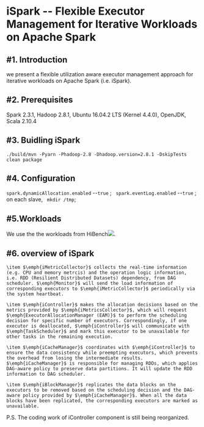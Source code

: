 # iSpark -- Flexible Executor Management for Iterative Workloads on Apache Spark
#1. Introduction
------- 
we present a flexible utilization aware executor management approach for iterative workloads on Apache Spark (i.e. iSpark).

#2. Prerequisites
------- 
Spark 2.3.1, Hadoop 2.8.1, Ubuntu 16.04.2 LTS (Kernel 4.4.0), OpenJDK, Scala 2.10.4

#3. Buidling iSpark
------- 
`./build/mvn -Pyarn -Phadoop-2.8 -Dhadoop.version=2.8.1 -DskipTests clean package` 

#4. Configuration
------- 
`spark.dynamicAllocation.enabled` --`true` ;
` spark.eventLog.enabled` --`true` ;
on each slave, ` mkdir /tmp`;

#5.Workloads
------- 
We use the the workloads from HiBench![](https://github.com/intel-hadoop/HiBench).

#6. overview of iSpark
------- 
	\item $\emph{iMetricCollector}$ collects the real-time information (e.g. CPU and memory metrcis) and the operation logic information, i.e. RDD (Resilient Distributed Datasets) dependency, from DAG scheduler. $\emph{Monitor}$ will send the load information of corresponding executors to $\emph{iMetricCollector}$ periodically via the system heartbeat.
	
	\item $\emph{iController}$ makes the allocation decisions based on the metrics provided by $\emph{iMetricsCollector}$, which will request $\emph{ExecutorAllocationManager (EAM)}$ to perform the scheduling decision for specific number of executors. Correspondingly, if one executor is deallocated, $\emph{iController}$ will communicate with $\emph{TaskScheduler}$ and mark this executor to be unavailable for other tasks in the remaining execution.
	
	\item $\emph{iCacheManager}$ coordinates with $\emph{iController}$ to ensure the data consistency while preempting executors, which prevents the overhead from losing the intermediate results. $\emph{iCacheManager}$ is responsible for managing RDDs, which applies DAG-aware policy to preserve data partitions. It will update the RDD information to DAG scheduler.
	
	\item $\emph{iBlockManager}$ replicates the data blocks on the executors to be removed based on the scheduling decision and the DAG-aware policy provided by $\emph{iCacheManager}$. When all the data blocks have been replicated, the corresponding executors are marked as unavailable.


P.S. The coding work of iController component is still being reorganized.


